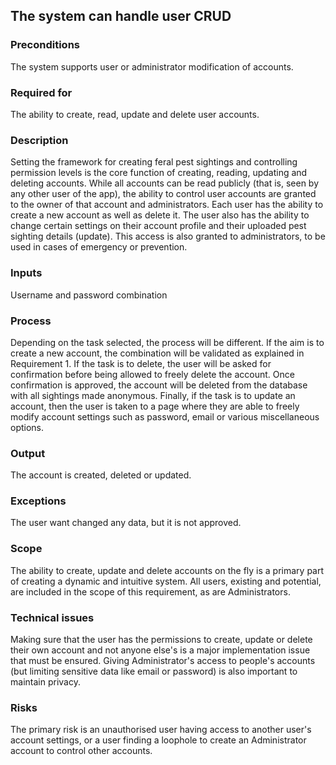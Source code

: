 ## The system can handle user CRUD

### Preconditions

The system supports user or administrator modification of accounts.

### Required for

The ability to create, read, update and delete user accounts.

### Description

Setting the framework for creating feral pest sightings and controlling permission levels is the core function of creating, reading, updating and deleting accounts. While all accounts can be read publicly (that is, seen by any other user of the app), the ability to control user accounts are granted to the owner of that account and administrators. Each user has the ability to create a new account as well as delete it. The user also has the ability to change certain settings on their account profile and their uploaded pest sighting details (update). This access is also granted to administrators, to be used in cases of emergency or prevention.

### Inputs

Username and password combination

### Process

Depending on the task selected, the process will be different. If the aim is to create a new account, the combination will be validated as explained in Requirement 1. If the task is to delete, the user will be asked for confirmation before being allowed to freely delete the account. Once confirmation is approved, the account will be deleted from the database with all sightings made anonymous. Finally, if the task is to update an account, then the user is taken to a page where they are able to freely modify account settings such as password, email or various miscellaneous options.

### Output

The account is created, deleted or updated.

### Exceptions

The user want changed any data, but it is not approved.

### Scope

The ability to create, update and delete accounts on the fly is a primary part of creating a dynamic and intuitive system. All users, existing and potential, are included in the scope of this requirement, as are Administrators.

### Technical issues

Making sure that the user has the permissions to create, update or delete their own account and not anyone else's is a major implementation issue that must be ensured. Giving Administrator's access to people's accounts (but limiting sensitive data like email or password) is also important to maintain privacy.

### Risks

The primary risk is an unauthorised user having access to another user's account settings, or a user finding a loophole to create an Administrator account to control other accounts.